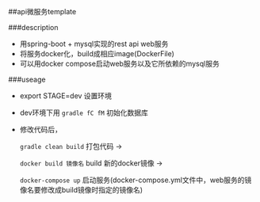 ##api微服务template

###description
- 用spring-boot + mysql实现的rest api web服务
- 将服务docker化，build成相应image(DockerFile)
- 可以用docker compose启动web服务以及它所依赖的mysql服务

###useage
- export STAGE=dev 设置环境
- dev环境下用 `gradle fC fM` 初始化数据库
- 修改代码后，

    `gradle clean build` 打包代码 -> 
    
    `docker build 镜像名` build 新的docker镜像 ->
    
    `docker-compose up` 启动服务(docker-compose.yml文件中，web服务的镜像名要修改成build镜像时指定的镜像名)

